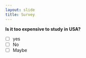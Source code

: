 ```yaml
---
layout: slide
title: Survey
---
```

**Is it too expensive to study in USA?**
- [ ] yes
- [ ] No
- [ ] Maybe

